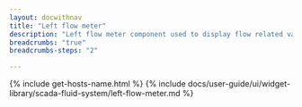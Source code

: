 ```yaml
---
layout: docwithnav
title: "Left flow meter"
description: "Left flow meter component used to display flow related value and render various states. Includes pipe fluid and leak visualizations."
breadcrumbs: "true"
breadcrumbs-steps: "2"

---
```

{% include get-hosts-name.html %}
{% include docs/user-guide/ui/widget-library/scada-fluid-system/left-flow-meter.md %}
